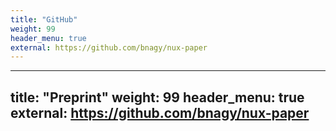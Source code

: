 ```yaml
---
title: "GitHub"
weight: 99
header_menu: true
external: https://github.com/bnagy/nux-paper
---
```

---
title: "Preprint"
weight: 99
header_menu: true
external: https://github.com/bnagy/nux-paper
---